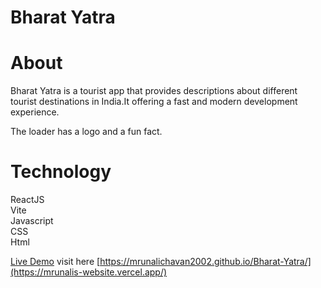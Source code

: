 

# Bharat Yatra
<h1>About</h1>
Bharat Yatra is a tourist app that provides descriptions about different tourist destinations in India.It offering a fast and modern development experience.

The loader has a logo and a fun fact.

<h1>Technology</h1>
ReactJS<br>
Vite<br>
Javascript<br>
CSS<br>
Html

<a href=[https://mrunalichavan2002.github.io/Bharat-Yatra/](https://mrunalis-website.vercel.app/)>Live Demo</a>
visit here [https://mrunalichavan2002.github.io/Bharat-Yatra/](https://mrunalis-website.vercel.app/)

